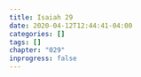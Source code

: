 ```yaml
---
title: Isaiah 29
date: 2020-04-12T12:44:41-04:00
categories: []
tags: []
chapter: "029"
inprogress: false
---
```



